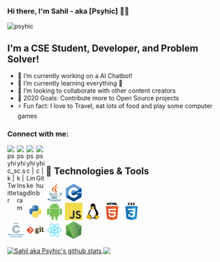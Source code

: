 ### Hi there, I'm Sahil - aka [Psyhic] 👋😉
<p align="left"> <img src="https://komarev.com/ghpvc/?username=psyhic&label=Views&color=blue&style=plastic" alt="psyhic" /> </p>

## I'm a CSE Student, Developer, and Problem Solver!
- 🔭 I’m currently working on a AI Chatbot!
- 🌱 I’m currently learning everything 🤣
- 👯 I’m looking to collaborate with other content creators
- 🥅 2020 Goals: Contribute more to Open Source projects
- ⚡ Fun fact: I love to Travel, eat lots of food and play some computer games


### Connect with me:

[<img align="left" alt="psyhic_sk | Twitter" width="22px" src="https://cdn.jsdelivr.net/npm/simple-icons@v3/icons/twitter.svg" />][twitter]
[<img align="left" alt="psyhic.sk | Instagram" width="22px" src="https://cdn.jsdelivr.net/npm/simple-icons@v3/icons/instagram.svg" />][instagram]
[<img align="left" alt="psyhic | LinkedIn" width="22px" src="https://cdn.jsdelivr.net/npm/simple-icons@v3/icons/linkedin.svg" />][linkedin]
[<img align="left" alt="psyhic | Github" width="22px" src="https://cdn.jsdelivr.net/npm/simple-icons@v3/icons/github.svg" />][github]




<br />

## 🔧 Technologies & Tools
<code><img height="40" src="https://raw.githubusercontent.com/github/explore/80688e429a7d4ef2fca1e82350fe8e3517d3494d/topics/java/java.png"></code>
<code><img height="40" src="https://raw.githubusercontent.com/github/explore/80688e429a7d4ef2fca1e82350fe8e3517d3494d/topics/cpp/cpp.png"></code>  
<code><img height="40" src="https://raw.githubusercontent.com/github/explore/80688e429a7d4ef2fca1e82350fe8e3517d3494d/topics/python/python.png"></code>
<code><img height="40" src="https://raw.githubusercontent.com/github/explore/80688e429a7d4ef2fca1e82350fe8e3517d3494d/topics/android/android.png"></code>
<code><img height="40" src="https://raw.githubusercontent.com/github/explore/80688e429a7d4ef2fca1e82350fe8e3517d3494d/topics/javascript/javascript.png"></code>
<code><img height="40" src="https://raw.githubusercontent.com/github/explore/80688e429a7d4ef2fca1e82350fe8e3517d3494d/topics/linux/linux.png"></code>
<code><img height="40" src="https://raw.githubusercontent.com/github/explore/80688e429a7d4ef2fca1e82350fe8e3517d3494d/topics/html/html.png"></code>
<code><img height="40" src="https://raw.githubusercontent.com/github/explore/80688e429a7d4ef2fca1e82350fe8e3517d3494d/topics/css/css.png"></code>  
<code><img height="40" src="https://raw.githubusercontent.com/github/explore/80688e429a7d4ef2fca1e82350fe8e3517d3494d/topics/c/c.png"></code>
<code><img height="40" src="https://raw.githubusercontent.com/github/explore/80688e429a7d4ef2fca1e82350fe8e3517d3494d/topics/git/git.png"></code>
<code><img height="40" src="https://raw.githubusercontent.com/github/explore/80688e429a7d4ef2fca1e82350fe8e3517d3494d/topics/react/react.png"></code>
<code><img height="40" src="https://raw.githubusercontent.com/github/explore/80688e429a7d4ef2fca1e82350fe8e3517d3494d/topics/nodejs/nodejs.png"></code>  


<a href="https://github.com/Psyhic">
 <img align="center" src="https://github-readme-stats.vercel.app/api?username=Psyhic&show_icons=true&theme=dark&line_height=27" alt="Sahil aka Psyhic's github stats"/>
</a>

<a href="https://github.com/Psyhic">
  <img align="center" src="https://github-readme-stats.vercel.app/api/top-langs/?username=Psyhic&theme=dark&hide_langs_below=1" />
</a>



[twitter]: https://twitter.com/psyhic_sk
[instagram]: https://www.instagram.com/psyhic.sk/
[linkedin]: https://www.linkedin.com/in/psyhic/
[github]: https://github.com/Psyhic




